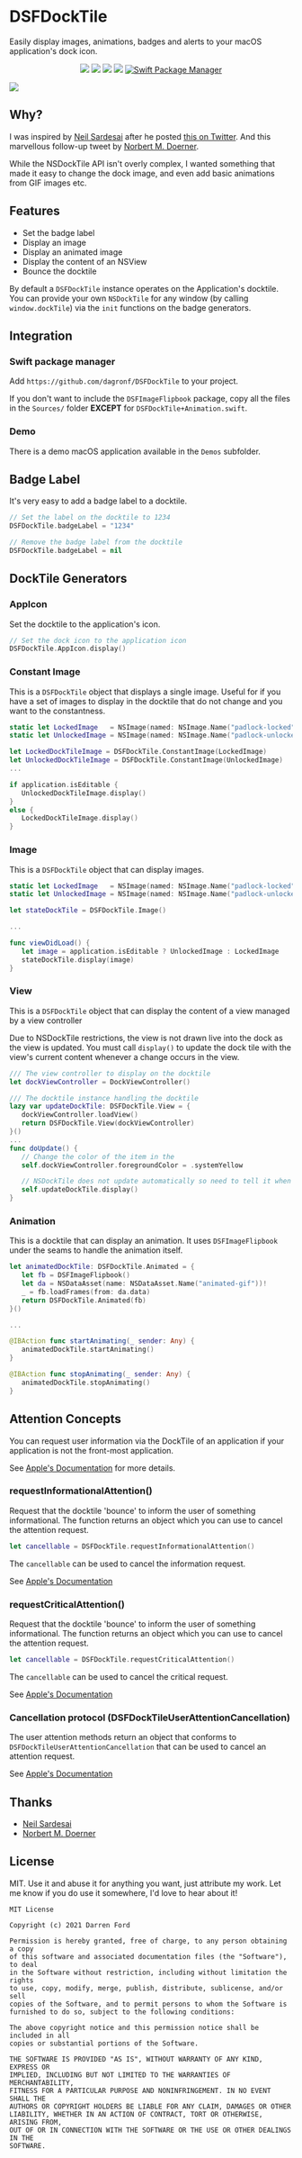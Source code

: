 # DSFDockTile

Easily display images, animations, badges and alerts to your macOS application's dock icon.

<p align="center">
    <img src="https://img.shields.io/github/v/tag/dagronf/DSFDockTile" />
    <img src="https://img.shields.io/badge/macOS-10.11+-red" />
    <img src="https://img.shields.io/badge/Swift-5.2-orange.svg" />
    <img src="https://img.shields.io/badge/License-MIT-lightgrey" />
    <a href="https://swift.org/package-manager">
        <img src="https://img.shields.io/badge/spm-compatible-brightgreen.svg?style=flat" alt="Swift Package Manager" /></a>
</p>

![](https://github.com/dagronf/dagronf.github.io/blob/master/art/projects/DSFDockTile/stitch.gif?raw=true)

## Why?

I was inspired by [Neil Sardesai](https://twitter.com/neilsardesai) after he posted [this on Twitter](https://twitter.com/neilsardesai/status/1362179114204073984?s=20). And this marvellous follow-up tweet by [Norbert M. Doerner](https://twitter.com/cdfinder/status/1365201157854015488?s=20).

While the NSDockTile API isn't overly complex, I wanted something that made it easy to change the dock image, and even add basic animations from GIF images etc.

## Features

* Set the badge label
* Display an image
* Display an animated image
* Display the content of an NSView
* Bounce the docktile 

By default a `DSFDockTile` instance operates on the Application's docktile. You can provide your own `NSDockTile` for any window (by calling `window.dockTile`) via the `init` functions on the badge generators.

## Integration

### Swift package manager

Add `https://github.com/dagronf/DSFDockTile` to your project.

If you don't want to include the `DSFImageFlipbook` package, copy all the files in the `Sources/` folder **EXCEPT** for `DSFDockTile+Animation.swift`.

### Demo

There is a demo macOS application available in the `Demos` subfolder.

## Badge Label

It's very easy to add a badge label to a docktile.

```swift
// Set the label on the docktile to 1234
DSFDockTile.badgeLabel = "1234"

// Remove the badge label from the docktile
DSFDockTile.badgeLabel = nil
```

## DockTile Generators

### AppIcon

Set the docktile to the application's icon.

```swift
// Set the dock icon to the application icon
DSFDockTile.AppIcon.display()
```

### Constant Image

This is a `DSFDockTile` object that displays a single image. Useful for if you have a set of images to display in the docktile that do not change and you want to the constantness.

```swift
static let LockedImage   = NSImage(named: NSImage.Name("padlock-locked"))!
static let UnlockedImage = NSImage(named: NSImage.Name("padlock-unlocked"))!

let LockedDockTileImage = DSFDockTile.ConstantImage(LockedImage)
let UnlockedDockTileImage = DSFDockTile.ConstantImage(UnlockedImage)
...

if application.isEditable {
   UnlockedDockTileImage.display()
}
else {
   LockedDockTileImage.display()
}
```

### Image

This is a `DSFDockTile` object that can display images.

```swift
static let LockedImage   = NSImage(named: NSImage.Name("padlock-locked"))!
static let UnlockedImage = NSImage(named: NSImage.Name("padlock-unlocked"))!

let stateDockTile = DSFDockTile.Image()

...

func viewDidLoad() {
   let image = application.isEditable ? UnlockedImage : LockedImage
   stateDockTile.display(image)
}
```

### View

This is a `DSFDockTile` object that can display the content of a view managed by a view controller

Due to NSDockTile restrictions, the view is not drawn live into the dock as the view is updated. You must call `display()` to update the dock tile with the view's current content whenever a change occurs in the view.

```swift
/// The view controller to display on the docktile
let dockViewController = DockViewController()

/// The docktile instance handling the docktile
lazy var updateDockTile: DSFDockTile.View = {
   dockViewController.loadView()
   return DSFDockTile.View(dockViewController)
}()
...
func doUpdate() {
   // Change the color of the item in the 
   self.dockViewController.foregroundColor = .systemYellow

   // NSDockTile does not update automatically so need to tell it when changes are made
   self.updateDockTile.display()
}
```

### Animation

This is a docktile that can display an animation.  It uses `DSFImageFlipbook` under the seams to handle the animation itself.

```swift
let animatedDockTile: DSFDockTile.Animated = {
   let fb = DSFImageFlipbook()
   let da = NSDataAsset(name: NSDataAsset.Name("animated-gif"))!
   _ = fb.loadFrames(from: da.data)
   return DSFDockTile.Animated(fb)
}()

...

@IBAction func startAnimating(_ sender: Any) {
   animatedDockTile.startAnimating()
}

@IBAction func stopAnimating(_ sender: Any) {
   animatedDockTile.stopAnimating()
}
```

## Attention Concepts

You can request user information via the DockTile of an application if your application is not the front-most application.

See [Apple's Documentation](https://developer.apple.com/documentation/appkit/nsapplication/1428358-requestuserattention) for more details.

### requestInformationalAttention()

Request that the docktile 'bounce' to inform the user of something informational. The function returns an object which you can use to cancel the attention request.

```swift
let cancellable = DSFDockTile.requestInformationalAttention()
```

The `cancellable` can be used to cancel the information request.

See [Apple's Documentation](https://developer.apple.com/documentation/appkit/nsapplication/requestuserattentiontype/criticalrequest)

### requestCriticalAttention()

Request that the docktile 'bounce' to inform the user of something informational. The function returns an object which you can use to cancel the attention request.

```swift
let cancellable = DSFDockTile.requestCriticalAttention()
```

The `cancellable` can be used to cancel the critical request.

See [Apple's Documentation](https://developer.apple.com/documentation/appkit/nsapplication/requestuserattentiontype/informationalrequest)

### Cancellation protocol (DSFDockTileUserAttentionCancellation)

The user attention methods return an object that conforms to `DSFDockTileUserAttentionCancellation` that can be used to cancel an attention request.

See [Apple's Documentation](https://developer.apple.com/documentation/appkit/nsapplication/1428683-canceluserattentionrequest)

## Thanks

* [Neil Sardesai](https://twitter.com/neilsardesai)
* [Norbert M. Doerner](https://twitter.com/cdfinder)

## License

MIT. Use it and abuse it for anything you want, just attribute my work. Let me know if you do use it somewhere, I'd love to hear about it!

```
MIT License

Copyright (c) 2021 Darren Ford

Permission is hereby granted, free of charge, to any person obtaining a copy
of this software and associated documentation files (the "Software"), to deal
in the Software without restriction, including without limitation the rights
to use, copy, modify, merge, publish, distribute, sublicense, and/or sell
copies of the Software, and to permit persons to whom the Software is
furnished to do so, subject to the following conditions:

The above copyright notice and this permission notice shall be included in all
copies or substantial portions of the Software.

THE SOFTWARE IS PROVIDED "AS IS", WITHOUT WARRANTY OF ANY KIND, EXPRESS OR
IMPLIED, INCLUDING BUT NOT LIMITED TO THE WARRANTIES OF MERCHANTABILITY,
FITNESS FOR A PARTICULAR PURPOSE AND NONINFRINGEMENT. IN NO EVENT SHALL THE
AUTHORS OR COPYRIGHT HOLDERS BE LIABLE FOR ANY CLAIM, DAMAGES OR OTHER
LIABILITY, WHETHER IN AN ACTION OF CONTRACT, TORT OR OTHERWISE, ARISING FROM,
OUT OF OR IN CONNECTION WITH THE SOFTWARE OR THE USE OR OTHER DEALINGS IN THE
SOFTWARE.
```
